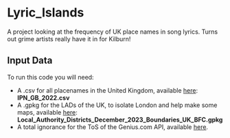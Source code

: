 # Lyric_Islands
A project looking at the frequency of UK place names in song lyrics. Turns out grime artists really have it in for Kilburn!

## Input Data

To run this code you will need: 
- A .csv for all placenames in the United Kingdom, available [here](https://geoportal.statistics.gov.uk/datasets/8f8b561f256b40c3a6df71e400bb54f0/about): **IPN_GB_2022.csv**
- A .gpkg for the LADs of the UK, to isolate London and help make some maps, available [here](https://geoportal.statistics.gov.uk/datasets/127c4bda06314409a1fa0df505f510e6_0/explore): **Local_Authority_Districts_December_2023_Boundaries_UK_BFC.gpkg**
- A total ignorance for the ToS of the Genius.com API, available [here](https://api.genius.com).
